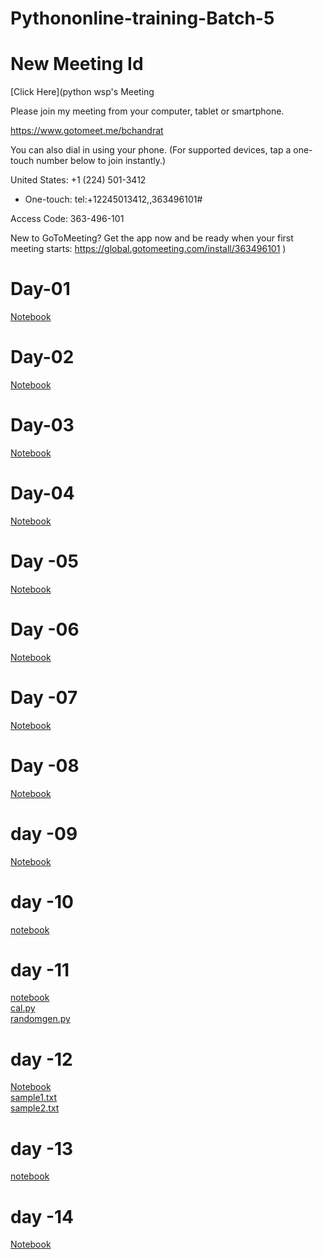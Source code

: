 # Pythononline-training-Batch-5

# New Meeting Id
[Click Here](python wsp's Meeting


Please join my meeting from your computer, tablet or smartphone.

https://www.gotomeet.me/bchandrat

You can also dial in using your phone.
(For supported devices, tap a one-touch number below to join instantly.)

United States: +1 (224) 501-3412
- One-touch: tel:+12245013412,,363496101#

Access Code: 363-496-101


New to GoToMeeting? Get the app now and be ready when your first meeting starts: https://global.gotomeeting.com/install/363496101
)

# Day-01
[Notebook](https://github.com/Bhanuchandarreddy/Pythononline-training-Batch-5/blob/master/24-08-2020.ipynb)

# Day-02
[Notebook](https://github.com/Bhanuchandarreddy/Pythononline-training-Batch-5/blob/master/25-08-2020.ipynb)

# Day-03
[Notebook](https://github.com/Bhanuchandarreddy/Pythononline-training-Batch-5/blob/master/26-08-2020.ipynb)

# Day-04
[Notebook](https://github.com/Bhanuchandarreddy/Pythononline-training-Batch-5/blob/master/27-08-2020.ipynb)

# Day -05
[Notebook](https://github.com/Bhanuchandarreddy/Pythononline-training-Batch-5/blob/master/28-08-2020.ipynb)

# Day -06
[Notebook](https://github.com/Bhanuchandarreddy/Pythononline-training-Batch-5/blob/master/29-0-2020.ipynb)

# Day -07
[Notebook](https://github.com/Bhanuchandarreddy/Pythononline-training-Batch-5/blob/master/31-08-2020.ipynb)

# Day -08
[Notebook](https://github.com/Bhanuchandarreddy/Pythononline-training-Batch-5/blob/master/01-09-2020.ipynb)

# day -09
[Notebook](https://github.com/Bhanuchandarreddy/Pythononline-training-Batch-5/blob/master/02-09-2020.ipynb)

# day -10
[notebook](https://github.com/Bhanuchandarreddy/Pythononline-training-Batch-5/blob/master/03-09-2020.ipynb)

# day -11
[notebook](https://github.com/Bhanuchandarreddy/Pythononline-training-Batch-5/blob/master/04-09-2020.ipynb)<br>
[cal.py](https://github.com/Bhanuchandarreddy/Pythononline-training-Batch-5/blob/master/calc.py)<br>
[randomgen.py](https://github.com/Bhanuchandarreddy/Pythononline-training-Batch-5/blob/master/randomgen.py)

# day -12
[Notebook](https://github.com/Bhanuchandarreddy/Pythononline-training-Batch-5/blob/master/05-09-2020.ipynb)<br>
[sample1.txt](https://github.com/Bhanuchandarreddy/Pythononline-training-Batch-5/blob/master/sample1.txt)<br>
[sample2.txt](https://github.com/Bhanuchandarreddy/Pythononline-training-Batch-5/blob/master/sample2.txt)<br>

# day -13
[notebook](https://github.com/Bhanuchandarreddy/Pythononline-training-Batch-5/blob/master/07-09-2020.ipynb)

# day -14
[Notebook](https://github.com/Bhanuchandarreddy/Pythononline-training-Batch-5/blob/master/08-09-2020.ipynb)


